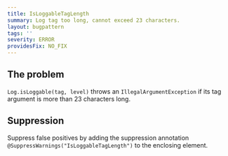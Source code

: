 ```yaml
---
title: IsLoggableTagLength
summary: Log tag too long, cannot exceed 23 characters.
layout: bugpattern
tags: ''
severity: ERROR
providesFix: NO_FIX
---
```


<!--
*** AUTO-GENERATED, DO NOT MODIFY ***
To make changes, edit the @BugPattern annotation or the explanation in docs/bugpattern.
-->

## The problem
`Log.isLoggable(tag, level)` throws an `IllegalArgumentException` if its tag argument is more than 23 characters long.

## Suppression
Suppress false positives by adding the suppression annotation `@SuppressWarnings("IsLoggableTagLength")` to the enclosing element.
